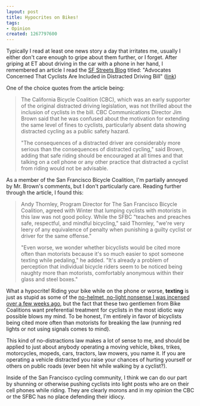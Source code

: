 ```yaml
--- 
layout: post
title: Hypocrites on Bikes!
tags: 
- Opinion
created: 1267797600
---
```

Typically I read at least one news story a day that irritates me, usually I either don't care enough to gripe about them further, or I forget. After griping at ET about driving in the car with a phone in her hand, I remembered an article I read the [SF Streets Blog](http://sf.streetsblog.org) titled: "Advocates Concerned That Cyclists Are Included in Distracted Driving Bill" ([link](http://sf.streetsblog.org/2010/03/03/advocates-concerned-that-cyclists-are-included-in-distracted-driving-bill/))

One of the choice quotes from the article being:

> The California Bicycle Coalition (CBC), which was an early supporter of the original distracted driving legislation, was not thrilled about the inclusion of cyclists in the bill. CBC Communications Director Jim Brown said that he was confused about the motivation for extending the same level of fines to cyclists, particularly absent data showing distracted cycling as a public safety hazard. 
>
> "The consequences of a distracted driver are considerably more serious than the consequences of distracted cycling," said Brown, adding that safe riding should be encouraged at all times and that talking on a cell phone or any other practice that distracted a cyclist from riding would not be advisable.

As a member of the San Francisco Bicycle Coalition, I'm partially annoyed by Mr. Brown's comments, but I don't particularly care. Reading further through the article, I found this:

> Andy Thornley, Program Director for The San Francisco Bicycle Coalition, agreed with Winter that lumping cyclists with motorists in this law was not good policy. While the SFBC "teaches and preaches safe, respectful, and mindful bicycling," said Thornley, "we're very leery of any equivalence of penalty when punishing a guilty cyclist or driver for the same offense."
>
> "Even worse, we wonder whether bicyclists would be cited more often than motorists because it's so much easier to spot someone texting while pedaling," he added. "It's already a problem of perception that individual bicycle riders seem to be noticed being naughty more than motorists, comfortably anonymous within their glass and steel boxes."

What a hypocrite! Riding your bike while on the phone or worse, **texting** is just as stupid as some of the [no-helmet, no-light nonsense I was incensed over a few weeks ago](http://unethicalblogger.com/posts/2010/02/i_hope_you_bump_your_head), but the fact that these two gentlemen from Bike Coalitions want preferential treatment for cyclists in the most idiotic way possible blows my mind. To be honest, I'm entirely in favor of bicyclists being cited more often than motorists for breaking the law (running red lights or not using signals comes to mind). 

This kind of no-distractions law makes a lot of sense to me, and should be applied to just about anybody operating a moving vehicle, bikes, trikes, motorcycles, mopeds, cars, tractors, law mowers, you name it. If you are operating a vehicle distracted you raise your chances of hurting yourself or others on public roads (ever been hit while walking by a cyclist?).

Inside of the San Francisco cycling community, I think we can do our part by shunning or otherwise pushing cyclists into light posts who are on their cell phones while riding. They are clearly morons and in my opinion the CBC or the SFBC has no place defending their idiocy.
<!--break-->
